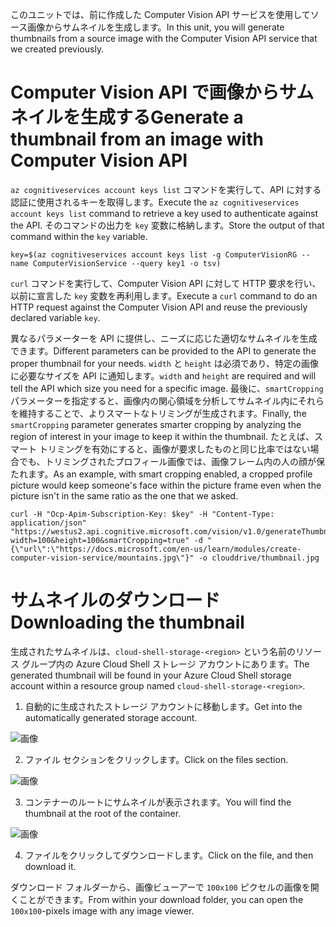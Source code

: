 <span data-ttu-id="5f12b-101">このユニットでは、前に作成した Computer Vision API サービスを使用してソース画像からサムネイルを生成します。</span><span class="sxs-lookup"><span data-stu-id="5f12b-101">In this unit, you will generate thumbnails from a source image with the Computer Vision API service that we created previously.</span></span>

# <a name="generate-a-thumbnail-from-an-image-with-computer-vision-api"></a><span data-ttu-id="5f12b-102">Computer Vision API で画像からサムネイルを生成する</span><span class="sxs-lookup"><span data-stu-id="5f12b-102">Generate a thumbnail from an image with Computer Vision API</span></span>

<span data-ttu-id="5f12b-103">`az cognitiveservices account keys list` コマンドを実行して、API に対する認証に使用されるキーを取得します。</span><span class="sxs-lookup"><span data-stu-id="5f12b-103">Execute the `az cognitiveservices account keys list` command to retrieve a key used to authenticate against the API.</span></span> <span data-ttu-id="5f12b-104">そのコマンドの出力を `key` 変数に格納します。</span><span class="sxs-lookup"><span data-stu-id="5f12b-104">Store the output of that command within the `key` variable.</span></span>

```azurecli
key=$(az cognitiveservices account keys list -g ComputerVisionRG --name ComputerVisionService --query key1 -o tsv)
```

<span data-ttu-id="5f12b-105">`curl` コマンドを実行して、Computer Vision API に対して HTTP 要求を行い、以前に宣言した `key` 変数を再利用します。</span><span class="sxs-lookup"><span data-stu-id="5f12b-105">Execute a `curl` command to do an HTTP request against the Computer Vision API and reuse the previously declared variable `key`.</span></span>

<span data-ttu-id="5f12b-106">異なるパラメーターを API に提供し、ニーズに応じた適切なサムネイルを生成できます。</span><span class="sxs-lookup"><span data-stu-id="5f12b-106">Different parameters can be provided to the API to generate the proper thumbnail for your needs.</span></span> <span data-ttu-id="5f12b-107">`width` と `height` は必須であり、特定の画像に必要なサイズを API に通知します。</span><span class="sxs-lookup"><span data-stu-id="5f12b-107">`width` and `height` are required and will tell the API which size you need for a specific image.</span></span> <span data-ttu-id="5f12b-108">最後に、`smartCropping` パラメーターを指定すると、画像内の関心領域を分析してサムネイル内にそれらを維持することで、よりスマートなトリミングが生成されます。</span><span class="sxs-lookup"><span data-stu-id="5f12b-108">Finally, the `smartCropping` parameter generates smarter cropping by analyzing the region of interest in your image to keep it within the thumbnail.</span></span> <span data-ttu-id="5f12b-109">たとえば、スマート トリミングを有効にすると、画像が要求したものと同じ比率ではない場合でも、トリミングされたプロフィール画像では、画像フレーム内の人の顔が保たれます。</span><span class="sxs-lookup"><span data-stu-id="5f12b-109">As an example, with smart cropping enabled, a cropped profile picture would keep someone's face within the picture frame even when the picture isn't in the same ratio as the one that we asked.</span></span>

```azurecli
curl -H "Ocp-Apim-Subscription-Key: $key" -H "Content-Type: application/json" "https://westus2.api.cognitive.microsoft.com/vision/v1.0/generateThumbnail?width=100&height=100&smartCropping=true" -d "{\"url\":\"https://docs.microsoft.com/en-us/learn/modules/create-computer-vision-service/mountains.jpg\"}" -o clouddrive/thumbnail.jpg
```

# <a name="downloading-the-thumbnail"></a><span data-ttu-id="5f12b-110">サムネイルのダウンロード</span><span class="sxs-lookup"><span data-stu-id="5f12b-110">Downloading the thumbnail</span></span>

<span data-ttu-id="5f12b-111">生成されたサムネイルは、`cloud-shell-storage-<region>` という名前のリソース グループ内の Azure Cloud Shell ストレージ アカウントにあります。</span><span class="sxs-lookup"><span data-stu-id="5f12b-111">The generated thumbnail will be found in your Azure Cloud Shell storage account within a resource group named `cloud-shell-storage-<region>`.</span></span>

1. <span data-ttu-id="5f12b-112">自動的に生成されたストレージ アカウントに移動します。</span><span class="sxs-lookup"><span data-stu-id="5f12b-112">Get into the automatically generated storage account.</span></span>

![画像](../images/storage-account.png)

2. <span data-ttu-id="5f12b-114">ファイル セクションをクリックします。</span><span class="sxs-lookup"><span data-stu-id="5f12b-114">Click on the files section.</span></span>

![画像](../images/storage-account-click-on-files.png)

3. <span data-ttu-id="5f12b-116">コンテナーのルートにサムネイルが表示されます。</span><span class="sxs-lookup"><span data-stu-id="5f12b-116">You will find the thumbnail at the root of the container.</span></span>

![画像](../images/storage-account-thumbnail.png)

4. <span data-ttu-id="5f12b-118">ファイルをクリックしてダウンロードします。</span><span class="sxs-lookup"><span data-stu-id="5f12b-118">Click on the file, and then download it.</span></span>

<span data-ttu-id="5f12b-119">ダウンロード フォルダーから、画像ビューアーで `100x100` ピクセルの画像を開くことができます。</span><span class="sxs-lookup"><span data-stu-id="5f12b-119">From within your download folder, you can open the `100x100`-pixels image with any image viewer.</span></span>